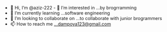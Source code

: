 - 👋 Hi, I’m @aziz-222 - 👀 I’m interested in ...by brogrramming
- 🌱 I’m currently learning ...software engineering
- 💞️ I’m looking to collaborate on ...to collaborate with junior brogrammers
- 📫 How to reach me ...dampoya123@gmail.com

<!---
aziz-222/aziz-222 is a ✨ special ✨ repository because its `README.md` (this file) appears on your GitHub profile.
You can click the Preview link to take a look at your changes.
--->

